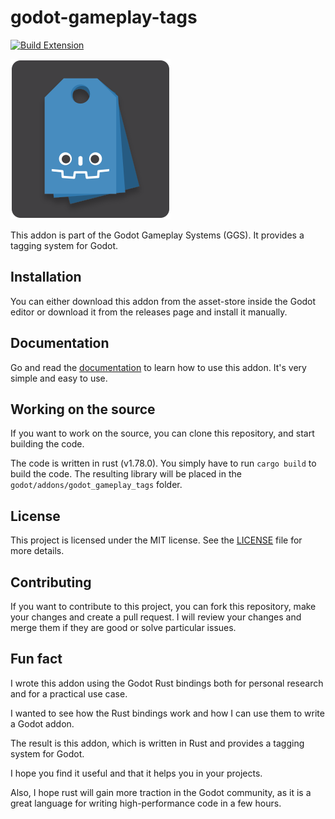 godot-gameplay-tags
===================
[![Build Extension](https://github.com/OctoD/godot-gameplay-tags/actions/workflows/build-extension.yml/badge.svg)](https://github.com/OctoD/godot-gameplay-tags/actions/workflows/build-extension.yml)

![logo](godot/icon.svg)

This addon is part of the Godot Gameplay Systems (GGS). It provides a tagging system for Godot.

## Installation

You can either download this addon from the asset-store inside the Godot editor or download it from the releases page and install it manually.

## Documentation

Go and read the [documentation](docs/readme.md) to learn how to use this addon. It's very simple and easy to use.

## Working on the source

If you want to work on the source, you can clone this repository, and start building the code.

The code is written in rust (v1.78.0). You simply have to run `cargo build` to build the code. The resulting library will be placed in the `godot/addons/godot_gameplay_tags` folder.

## License

This project is licensed under the MIT license. See the [LICENSE](LICENSE) file for more details.

## Contributing

If you want to contribute to this project, you can fork this repository, make your changes and create a pull request. I will review your changes and merge them if they are good or solve particular issues.

## Fun fact

I wrote this addon using the Godot Rust bindings both for personal research and for a practical use case. 

I wanted to see how the Rust bindings work and how I can use them to write a Godot addon. 

The result is this addon, which is written in Rust and provides a tagging system for Godot. 

I hope you find it useful and that it helps you in your projects.

Also, I hope rust will gain more traction in the Godot community, as it is a great language for writing high-performance code in a few hours.

